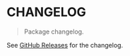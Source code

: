 # CHANGELOG

> Package changelog.

See [GitHub Releases](https://github.com/stdlib-js/utils-properties/releases) for the changelog.